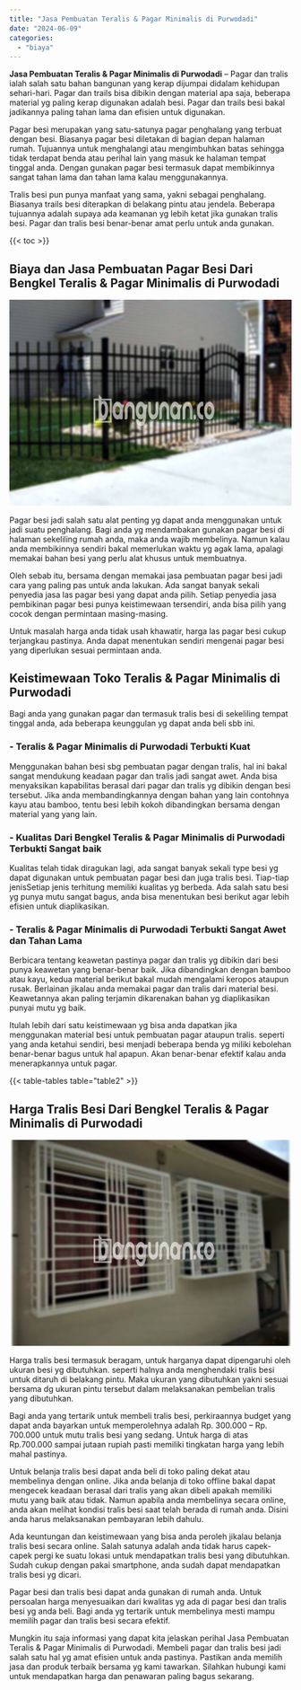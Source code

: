 ```yaml
---
title: "Jasa Pembuatan Teralis & Pagar Minimalis di Purwodadi"
date: "2024-06-09"
categories: 
  - "biaya"
---
```


**Jasa Pembuatan Teralis & Pagar Minimalis di Purwodadi** – Pagar dan tralis ialah salah satu bahan bangunan yang kerap dijumpai didalam kehidupan sehari-hari. Pagar dan trails bisa dibikin dengan material apa saja, beberapa material yg paling kerap digunakan adalah besi. Pagar dan trails besi bakal jadikannya paling tahan lama dan efisien untuk digunakan.

Pagar besi merupakan yang satu-satunya pagar penghalang yang terbuat dengan besi. Biasanya pagar besi diletakan di bagian depan halaman rumah. Tujuannya untuk menghalangi atau mengimbuhkan batas sehingga tidak terdapat benda atau perihal lain yang masuk ke halaman tempat tinggal anda. Dengan gunakan pagar besi termasuk dapat membikinnya sangat tahan lama dan tahan lama kalau menggunakannya.

Tralis besi pun punya manfaat yang sama, yakni sebagai penghalang. Biasanya trails besi diterapkan di belakang pintu atau jendela. Beberapa tujuannya adalah supaya ada keamanan yg lebih ketat jika gunakan tralis besi. Pagar dan tralis besi benar-benar amat perlu untuk anda gunakan.

{{< toc >}}

## Biaya dan Jasa Pembuatan Pagar Besi Dari Bengkel Teralis & Pagar Minimalis di Purwodadi

![Jasa Pembuatan Teralis & Pagar Minimalis di Purwodadi](/images/pagar-minimalis-murah-67.png)

Pagar besi jadi salah satu alat penting yg dapat anda menggunakan untuk jadi suatu penghalang. Bagi anda yg mendambakan gunakan pagar besi di halaman sekeliling rumah anda, maka anda wajib membelinya. Namun kalau anda membikinnya sendiri bakal memerlukan waktu yg agak lama, apalagi memakai bahan besi yang perlu alat khusus untuk membuatnya.

Oleh sebab itu, bersama dengan memakai jasa pembuatan pagar besi jadi cara yang paling pas untuk anda lakukan. Ada sangat banyak sekali penyedia jasa las pagar besi yang dapat anda pilih. Setiap penyedia jasa pembikinan pagar besi punya keistimewaan tersendiri, anda bisa pilih yang cocok dengan permintaan masing-masing.

Untuk masalah harga anda tidak usah khawatir, harga las pagar besi cukup terjangkau pastinya. Anda dapat menentukan sendiri mengenai pagar besi yang diperlukan sesuai permintaan anda.

## Keistimewaan Toko Teralis & Pagar Minimalis di Purwodadi

Bagi anda yang gunakan pagar dan termasuk tralis besi di sekeliling tempat tinggal anda, ada beberapa keunggulan yg dapat anda beli sbb ini.

### \- Teralis & Pagar Minimalis di Purwodadi Terbukti Kuat

Menggunakan bahan besi sbg pembuatan pagar dengan tralis, hal ini bakal sangat mendukung keadaan pagar dan tralis jadi sangat awet. Anda bisa menyaksikan kapabilitas berasal dari pagar dan tralis yg dibikin dengan besi tersebut. Jika anda membandingkannya dengan bahan yang lain contohnya kayu atau bamboo, tentu besi lebih kokoh dibandingkan bersama dengan material yang yang lain.

### \- Kualitas Dari Bengkel Teralis & Pagar Minimalis di Purwodadi Terbukti Sangat baik

Kualitas telah tidak diragukan lagi, ada sangat banyak sekali type besi yg dapat digunakan untuk pembuatan pagar besi dan juga tralis besi. Tiap-tiap jenisSetiap jenis terhitung memiliki kualitas yg berbeda. Ada salah satu besi yg punya mutu sangat bagus, anda bisa menentukan besi berikut agar lebih efisien untuk diaplikasikan.

### \- Teralis & Pagar Minimalis di Purwodadi Terbukti Sangat Awet dan Tahan Lama

Berbicara tentang keawetan pastinya pagar dan tralis yg dibikin dari besi punya keawetan yang benar-benar baik. Jika dibandingkan dengan bamboo atau kayu, kedua material berikut bakal mudah mengalami keropos ataupun rusak. Berlainan jikalau anda memakai pagar dan tralis dari material besi. Keawetannya akan paling terjamin dikarenakan bahan yg diaplikasikan punyai mutu yg baik.

Itulah lebih dari satu keistimewaan yg bisa anda dapatkan jika menggunakan material besi untuk pembuatan pagar ataupun tralis. seperti yang anda ketahui sendiri, besi menjadi beberapa benda yg miliki kebolehan benar-benar bagus untuk hal apapun. Akan benar-benar efektif kalau anda menerapkannya untuk pagar.

{{< table-tables table="table2" >}}

## Harga Tralis Besi Dari Bengkel Teralis & Pagar Minimalis di Purwodadi

![Jasa Pembuatan Teralis & Pagar Minimalis di Purwodadi](/images/teralis-minimalis-murah-23.png)

Harga tralis besi termasuk beragam, untuk harganya dapat dipengaruhi oleh ukuran besi yg dibutuhkan. seperti halnya anda menghendaki tralis besi untuk ditaruh di belakang pintu. Maka ukuran yang dibutuhkan yakni sesuai bersama dg ukuran pintu tersebut dalam melaksanakan pembelian tralis yang dibutuhkan.

Bagi anda yang tertarik untuk membeli tralis besi, perkiraannya budget yang dapat anda bayarkan untuk memperolehnya adalah Rp. 300.000 – Rp. 700.000 untuk mutu tralis besi yang sedang. Untuk harga di atas Rp.700.000 sampai jutaan rupiah pasti memiliki tingkatan harga yang lebih mahal pastinya.

Untuk belanja tralis besi dapat anda beli di toko paling dekat atau membelinya dengan online. Jika anda belanja di toko offline bakal dapat mengecek keadaan berasal dari tralis yang akan dibeli apakah memiliki mutu yang baik atau tidak. Namun apabila anda membelinya secara online, anda akan melihat kondisi tralis besi saat telah berada di rumah anda. Disini anda harus melaksanakan pembayaran lebih dahulu.

Ada keuntungan dan keistimewaan yang bisa anda peroleh jikalau belanja tralis besi secara online. Salah satunya adalah anda tidak harus capek-capek pergi ke suatu lokasi untuk mendapatkan tralis besi yang dibutuhkan. Sudah cukup dengan pakai smartphone, anda sudah dapat mendapatkan tralis besi yg dicari.

Pagar besi dan tralis besi dapat anda gunakan di rumah anda. Untuk persoalan harga menyesuaikan dari kwalitas yg ada di pagar besi dan tralis besi yg anda beli. Bagi anda yg tertarik untuk membelinya mesti mampu memilih pagar dan tralis besi secara efektif.

Mungkin itu saja informasi yang dapat kita jelaskan perihal Jasa Pembuatan Teralis & Pagar Minimalis di Purwodadi. Membeli pagar dan tralis besi jadi salah satu hal yg amat efisien untuk anda pastinya. Pastikan anda memilih jasa dan produk terbaik bersama yg kami tawarkan. Silahkan hubungi kami untuk mendapatkan harga dan penawaran paling bagus sekarang.

